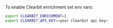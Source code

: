 To enable Clearbit enrichment set env vars:
```bash
export CLEARBIT_ENRICHMENT=1
export CLEARBIT_API_KEY=<your clearbit api key>
```
